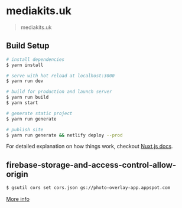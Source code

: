 # mediakits.uk

> mediakits.uk

## Build Setup

``` bash
# install dependencies
$ yarn install

# serve with hot reload at localhost:3000
$ yarn run dev

# build for production and launch server
$ yarn run build
$ yarn start

# generate static project
$ yarn run generate

# publish site
$ yarn run generate && netlify deploy --prod
```

For detailed explanation on how things work, checkout [Nuxt.js docs](https://nuxtjs.org).


## firebase-storage-and-access-control-allow-origin

``` bash
$ gsutil cors set cors.json gs://photo-overlay-app.appspot.com
```

[More info](https://stackoverflow.com/questions/37760695/firebase-storage-and-access-control-allow-origin)